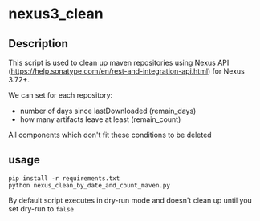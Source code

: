 # nexus3_clean

## Description

This script is used to clean up maven repositories using Nexus API (https://help.sonatype.com/en/rest-and-integration-api.html) for Nexus 3.72+.

We can set for each repository:
* number of days since lastDownloaded (remain_days)
* how many artifacts leave at least (remain_count)

All components which don't fit these conditions to be deleted


## usage

```
pip install -r requirements.txt
python nexus_clean_by_date_and_count_maven.py
```

By default script executes in dry-run mode and doesn't clean up until you set dry-run to `false`
